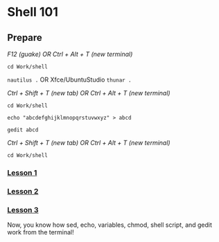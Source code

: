 # Shell 101

## Prepare

*F12 (guake) OR Ctrl + Alt + T (new terminal)*

`cd Work/shell`

`nautilus .` OR Xfce/UbuntuStudio `thunar .`

*Ctrl + Shift + T (new tab) OR Ctrl + Alt + T (new terminal)*

`cd Work/shell`

`echo "abcdefghijklmnopqrstuvwxyz" > abcd`

`gedit abcd`

*Ctrl + Shift + T (new tab) OR Ctrl + Alt + T (new terminal)*

`cd Work/shell`

### [Lesson 1](https://github.com/inkVerb/pinker/blob/master/101-shell/Lesson-01.md)

### [Lesson 2](https://github.com/inkVerb/pinker/blob/master/101-shell/Lesson-02.md)

### [Lesson 3](https://github.com/inkVerb/pinker/blob/master/101-shell/Lesson-03.md)

Now, you know how sed, echo, variables, chmod, shell script, and gedit work from the terminal!

